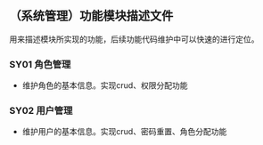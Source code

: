 ## （系统管理）功能模块描述文件
用来描述模块所实现的功能，后续功能代码维护中可以快速的进行定位。

### SY01 角色管理
- 维护角色的基本信息。实现crud、权限分配功能

### SY02 用户管理
- 维护用户的基本信息。实现crud、密码重置、角色分配功能